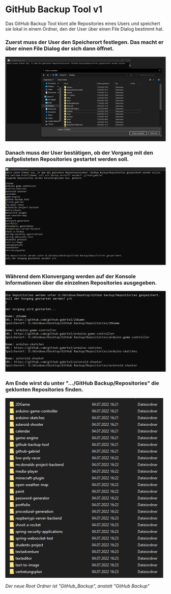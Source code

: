 # GitHub Backup Tool v1
Das GitHub Backup Tool klont alle Repositories eines Users und speichert sie lokal in einem Ordner, den der User über einen
File Dialog bestimmt hat. 
### Zuerst muss der User den Speicherort festlegen. Das macht er über einen File Dialog der sich dann öffnet.
![](Images/GitHub_Backup_Tool_File_Dialog.PNG)
### Danach muss der User bestätigen, ob der Vorgang mit den aufgelisteten Repositories gestartet werden soll.
![](Images/GitHub_Backup_Tool_Start.PNG)
### Während dem Klonvergang werden auf der Konsole Informationen über die einzelnen Repositories ausgegeben.
![](Images/GitHub_Backup_Tool_Klonvorgang.PNG)
### Am Ende wirst du unter ".../GitHub Backup/Repositories" die geklonten Repositories finden.
![](Images/GitHub_Backup_Tool_Output.PNG)

*Der neue Root Ordner ist "GitHub_Backup", anstatt "GitHub Backup"*
